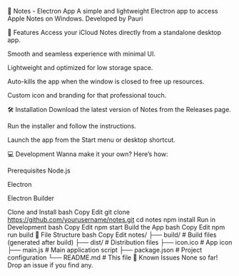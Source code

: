 📝 Notes - Electron App
A simple and lightweight Electron app to access Apple Notes on Windows.
Developed by Pauri

🚀 Features
Access your iCloud Notes directly from a standalone desktop app.

Smooth and seamless experience with minimal UI.

Lightweight and optimized for low storage space.

Auto-kills the app when the window is closed to free up resources.

Custom icon and branding for that professional touch.

🛠️ Installation
Download the latest version of Notes from the Releases page.

Run the installer and follow the instructions.

Launch the app from the Start menu or desktop shortcut.

💻 Development
Wanna make it your own? Here’s how:

Prerequisites
Node.js

Electron

Electron Builder

Clone and Install
bash
Copy
Edit
git clone https://github.com/yourusername/notes.git
cd notes
npm install
Run in Development
bash
Copy
Edit
npm start
Build the App
bash
Copy
Edit
npm run build
📝 File Structure
bash
Copy
Edit
notes/
├── build/               # Build files (generated after build)
├── dist/                # Distribution files
├── icon.ico             # App icon
├── main.js              # Main application script
├── package.json         # Project configuration
└── README.md            # This file
🐛 Known Issues
None so far! Drop an issue if you find any.





